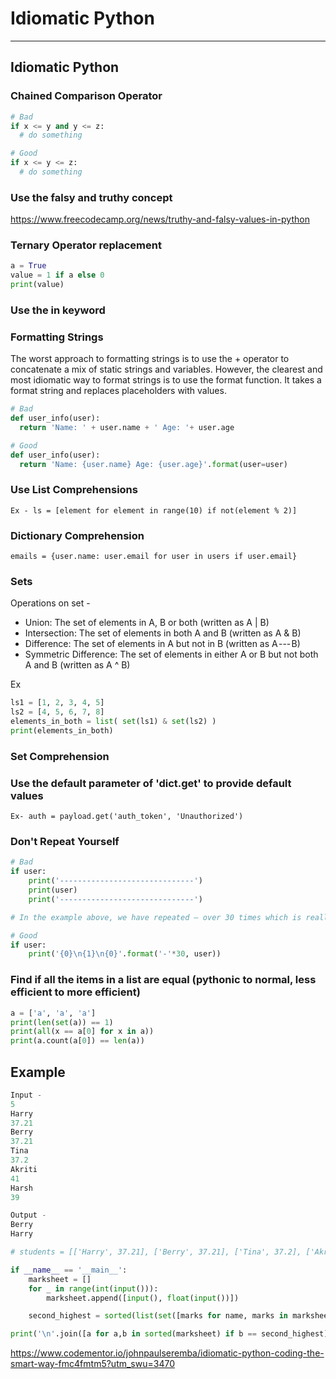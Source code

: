 # Idiomatic Python

---

## Idiomatic Python

### Chained Comparison Operator

```python
# Bad
if x <= y and y <= z:
  # do something

# Good
if x <= y <= z:
  # do something
```

### Use the falsy and truthy concept

<https://www.freecodecamp.org/news/truthy-and-falsy-values-in-python>

### Ternary Operator replacement

```python
a = True
value = 1 if a else 0
print(value)
```

### Use the in keyword

### Formatting Strings

The worst approach to formatting strings is to use the + operator to concatenate a mix of static strings and variables. However, the clearest and most idiomatic way to format strings is to use the format function. It takes a format string and replaces placeholders with values.

```python
# Bad
def user_info(user):
  return 'Name: ' + user.name + ' Age: '+ user.age

# Good
def user_info(user):
  return 'Name: {user.name} Age: {user.age}'.format(user=user)
```

### Use List Comprehensions

`Ex - ls = [element for element in range(10) if not(element % 2)]`

### Dictionary Comprehension

`emails = {user.name: user.email for user in users if user.email}`

### Sets

Operations on set -

- Union: The set of elements in A, B or both (written as A | B)
- Intersection: The set of elements in both A and B (written as A & B)
- Difference: The set of elements in A but not in B (written as A --- B)
- Symmetric Difference: The set of elements in either A or B but not both A and B (written as A ^ B)

Ex

```python
ls1 = [1, 2, 3, 4, 5]
ls2 = [4, 5, 6, 7, 8]
elements_in_both = list( set(ls1) & set(ls2) )
print(elements_in_both)
```

### Set Comprehension

### Use the default parameter of 'dict.get' to provide default values

`Ex- auth = payload.get('auth_token', 'Unauthorized')`

### Don't Repeat Yourself

```python
# Bad
if user:
    print('------------------------------')
    print(user)
    print('------------------------------')

# In the example above, we have repeated — over 30 times which is really not good.

# Good
if user:
    print('{0}\n{1}\n{0}'.format('-'*30, user))
```

### Find if all the items in a list are equal (pythonic to normal, less efficient to more efficient)

```python
a = ['a', 'a', 'a']
print(len(set(a)) == 1)
print(all(x == a[0] for x in a))
print(a.count(a[0]) == len(a))
```

## Example

```python
Input -
5
Harry
37.21
Berry
37.21
Tina
37.2
Akriti
41
Harsh
39

Output -
Berry
Harry

# students = [['Harry', 37.21], ['Berry', 37.21], ['Tina', 37.2], ['Akriti', 41], ['Harsh', 39]]

if __name__ == '__main__':
    marksheet = []
    for _ in range(int(input())):
        marksheet.append([input(), float(input())])

    second_highest = sorted(list(set([marks for name, marks in marksheet])))[1]

print('\n'.join([a for a,b in sorted(marksheet) if b == second_highest]))
```

<https://www.codementor.io/johnpaulseremba/idiomatic-python-coding-the-smart-way-fmc4fmtm5?utm_swu=3470>
